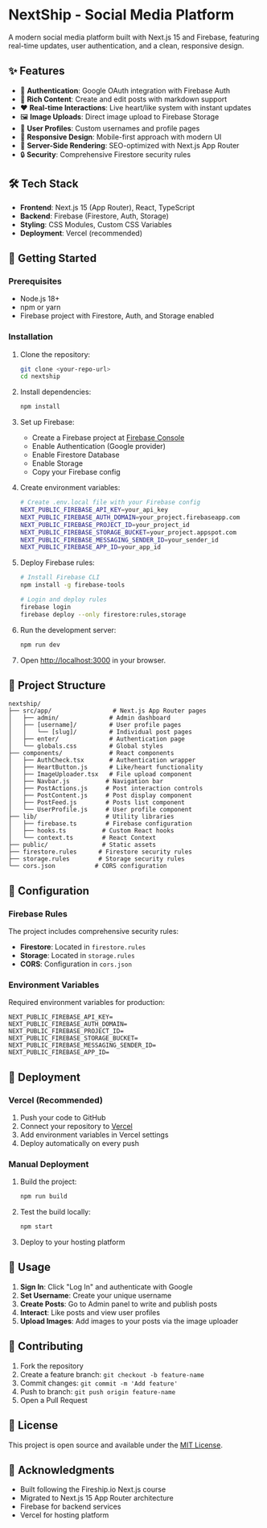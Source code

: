 # NextShip - Social Media Platform

A modern social media platform built with Next.js 15 and Firebase, featuring real-time updates, user authentication, and a clean, responsive design.

## ✨ Features

- 🔐 **Authentication**: Google OAuth integration with Firebase Auth
- 📝 **Rich Content**: Create and edit posts with markdown support
- ❤️ **Real-time Interactions**: Live heart/like system with instant updates
- 🖼️ **Image Uploads**: Direct image upload to Firebase Storage
- 👤 **User Profiles**: Custom usernames and profile pages
- 📱 **Responsive Design**: Mobile-first approach with modern UI
- 🚀 **Server-Side Rendering**: SEO-optimized with Next.js App Router
- 🔒 **Security**: Comprehensive Firestore security rules

## 🛠️ Tech Stack

- **Frontend**: Next.js 15 (App Router), React, TypeScript
- **Backend**: Firebase (Firestore, Auth, Storage)
- **Styling**: CSS Modules, Custom CSS Variables
- **Deployment**: Vercel (recommended)

## 🚀 Getting Started

### Prerequisites

- Node.js 18+ 
- npm or yarn
- Firebase project with Firestore, Auth, and Storage enabled

### Installation

1. Clone the repository:
   ```bash
   git clone <your-repo-url>
   cd nextship
   ```

2. Install dependencies:
   ```bash
   npm install
   ```

3. Set up Firebase:
   - Create a Firebase project at [Firebase Console](https://console.firebase.google.com)
   - Enable Authentication (Google provider)
   - Enable Firestore Database
   - Enable Storage
   - Copy your Firebase config

4. Create environment variables:
   ```bash
   # Create .env.local file with your Firebase config
   NEXT_PUBLIC_FIREBASE_API_KEY=your_api_key
   NEXT_PUBLIC_FIREBASE_AUTH_DOMAIN=your_project.firebaseapp.com
   NEXT_PUBLIC_FIREBASE_PROJECT_ID=your_project_id
   NEXT_PUBLIC_FIREBASE_STORAGE_BUCKET=your_project.appspot.com
   NEXT_PUBLIC_FIREBASE_MESSAGING_SENDER_ID=your_sender_id
   NEXT_PUBLIC_FIREBASE_APP_ID=your_app_id
   ```

5. Deploy Firebase rules:
   ```bash
   # Install Firebase CLI
   npm install -g firebase-tools
   
   # Login and deploy rules
   firebase login
   firebase deploy --only firestore:rules,storage
   ```

6. Run the development server:
   ```bash
   npm run dev
   ```

7. Open [http://localhost:3000](http://localhost:3000) in your browser.

## 📁 Project Structure

```
nextship/
├── src/app/                 # Next.js App Router pages
│   ├── admin/              # Admin dashboard
│   ├── [username]/         # User profile pages
│   │   └── [slug]/         # Individual post pages
│   ├── enter/              # Authentication page
│   └── globals.css         # Global styles
├── components/             # React components
│   ├── AuthCheck.tsx       # Authentication wrapper
│   ├── HeartButton.js      # Like/heart functionality
│   ├── ImageUploader.tsx   # File upload component
│   ├── Navbar.js          # Navigation bar
│   ├── PostActions.js     # Post interaction controls
│   ├── PostContent.js     # Post display component
│   ├── PostFeed.js        # Posts list component
│   └── UserProfile.js     # User profile component
├── lib/                   # Utility libraries
│   ├── firebase.ts        # Firebase configuration
│   ├── hooks.ts          # Custom React hooks
│   └── context.ts        # React Context
├── public/               # Static assets
├── firestore.rules      # Firestore security rules
├── storage.rules        # Storage security rules
└── cors.json           # CORS configuration
```

## 🔧 Configuration

### Firebase Rules

The project includes comprehensive security rules:

- **Firestore**: Located in `firestore.rules`
- **Storage**: Located in `storage.rules`
- **CORS**: Configuration in `cors.json`

### Environment Variables

Required environment variables for production:

```env
NEXT_PUBLIC_FIREBASE_API_KEY=
NEXT_PUBLIC_FIREBASE_AUTH_DOMAIN=
NEXT_PUBLIC_FIREBASE_PROJECT_ID=
NEXT_PUBLIC_FIREBASE_STORAGE_BUCKET=
NEXT_PUBLIC_FIREBASE_MESSAGING_SENDER_ID=
NEXT_PUBLIC_FIREBASE_APP_ID=
```

## 🚀 Deployment

### Vercel (Recommended)

1. Push your code to GitHub
2. Connect your repository to [Vercel](https://vercel.com)
3. Add environment variables in Vercel settings
4. Deploy automatically on every push

### Manual Deployment

1. Build the project:
   ```bash
   npm run build
   ```

2. Test the build locally:
   ```bash
   npm start
   ```

3. Deploy to your hosting platform

## 📝 Usage

1. **Sign In**: Click "Log In" and authenticate with Google
2. **Set Username**: Create your unique username
3. **Create Posts**: Go to Admin panel to write and publish posts
4. **Interact**: Like posts and view user profiles
5. **Upload Images**: Add images to your posts via the image uploader

## 🤝 Contributing

1. Fork the repository
2. Create a feature branch: `git checkout -b feature-name`
3. Commit changes: `git commit -m 'Add feature'`
4. Push to branch: `git push origin feature-name`
5. Open a Pull Request

## 📄 License

This project is open source and available under the [MIT License](LICENSE).

## 🙏 Acknowledgments

- Built following the Fireship.io Next.js course
- Migrated to Next.js 15 App Router architecture
- Firebase for backend services
- Vercel for hosting platform
